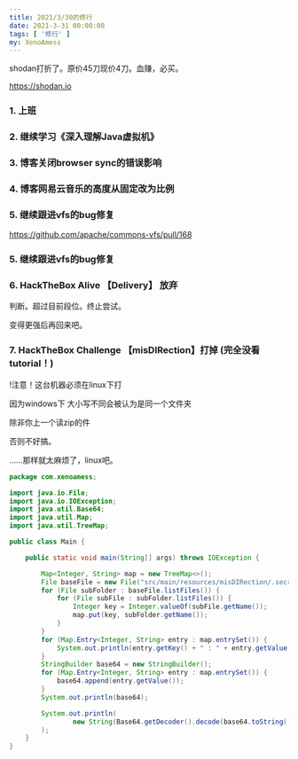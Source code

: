 ```yaml
---
title: 2021/3/30的修行
date: 2021-3-31 00:00:00
tags: [ '修行' ]
my: XenoAmess
---
```


shodan打折了。原价45刀现价4刀。血赚，必买。

https://shodan.io

### 1. 上班

### 2. 继续学习《深入理解Java虚拟机》

### 3. 博客关闭browser sync的错误影响

### 4. 博客网易云音乐的高度从固定改为比例

### 5. 继续跟进vfs的bug修复

https://github.com/apache/commons-vfs/pull/168

### 5. 继续跟进vfs的bug修复

### 6. HackTheBox Alive 【Delivery】 放弃

判断。超过目前段位。终止尝试。

变得更强后再回来吧。

### 7. HackTheBox Challenge 【misDIRection】打掉 (完全没看tutorial！)

!注意！这台机器必须在linux下打

因为windows下 大小写不同会被认为是同一个文件夹

除非你上一个读zip的件

否则不好搞。

……那样就太麻烦了，linux吧。

```java
package com.xenoamess;

import java.io.File;
import java.io.IOException;
import java.util.Base64;
import java.util.Map;
import java.util.TreeMap;

public class Main {

    public static void main(String[] args) throws IOException {

        Map<Integer, String> map = new TreeMap<>();
        File baseFile = new File("src/main/resources/misDIRection/.secret");
        for (File subFolder : baseFile.listFiles()) {
            for (File subFile : subFolder.listFiles()) {
                Integer key = Integer.valueOf(subFile.getName());
                map.put(key, subFolder.getName());
            }
        }
        for (Map.Entry<Integer, String> entry : map.entrySet()) {
            System.out.println(entry.getKey() + " : " + entry.getValue());
        }
        StringBuilder base64 = new StringBuilder();
        for (Map.Entry<Integer, String> entry : map.entrySet()) {
            base64.append(entry.getValue());
        }
        System.out.println(base64);

        System.out.println(
                new String(Base64.getDecoder().decode(base64.toString()))
        );
    }
}
```
